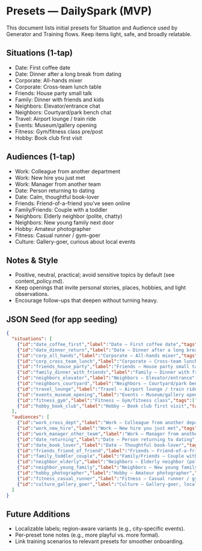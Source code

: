 # Presets — DailySpark (MVP)

This document lists initial presets for Situation and Audience used by Generator and Training flows. Keep items light, safe, and broadly relatable.

## Situations (1-tap)
- Date: First coffee date
- Date: Dinner after a long break from dating
- Corporate: All-hands mixer
- Corporate: Cross-team lunch table
- Friends: House party small talk
- Family: Dinner with friends and kids
- Neighbors: Elevator/entrance chat
- Neighbors: Courtyard/park bench chat
- Travel: Airport lounge / train ride
- Events: Museum/gallery opening
- Fitness: Gym/fitness class pre/post
- Hobby: Book club first visit

## Audiences (1-tap)
- Work: Colleague from another department
- Work: New hire you just met
- Work: Manager from another team
- Date: Person returning to dating
- Date: Calm, thoughtful book-lover
- Friends: Friend-of-a-friend you’ve seen online
- Family/Friends: Couple with a toddler
- Neighbors: Elderly neighbor (polite, chatty)
- Neighbors: New young family next door
- Hobby: Amateur photographer
- Fitness: Casual runner / gym-goer
- Culture: Gallery-goer, curious about local events

## Notes & Style
- Positive, neutral, practical; avoid sensitive topics by default (see content_policy.md).
- Keep openings that invite personal stories, places, hobbies, and light observations.
- Encourage follow-ups that deepen without turning heavy.

## JSON Seed (for app seeding)
```json
{
  "situations": [
    {"id":"date_coffee_first","label":"Date — First coffee date","tags":["date","first_meet","casual"]},
    {"id":"date_dinner_return","label":"Date — Dinner after a long break","tags":["date","re-entry"]},
    {"id":"corp_all_hands","label":"Corporate — All-hands mixer","tags":["work","mixer"]},
    {"id":"corp_cross_team_lunch","label":"Corporate — Cross-team lunch","tags":["work","lunch"]},
    {"id":"friends_house_party","label":"Friends — House party small talk","tags":["friends","party"]},
    {"id":"family_dinner_with_friends","label":"Family — Dinner with friends and kids","tags":["family","dinner"]},
    {"id":"neighbors_elevator","label":"Neighbors — Elevator/entrance","tags":["neighbors","brief"]},
    {"id":"neighbors_courtyard","label":"Neighbors — Courtyard/park bench","tags":["neighbors","casual"]},
    {"id":"travel_lounge","label":"Travel — Airport lounge / train ride","tags":["travel","transit"]},
    {"id":"events_museum_opening","label":"Events — Museum/gallery opening","tags":["culture","event"]},
    {"id":"fitness_gym","label":"Fitness — Gym/fitness class","tags":["fitness","casual"]},
    {"id":"hobby_book_club","label":"Hobby — Book club first visit","tags":["hobby","reading"]}
  ],
  "audiences": [
    {"id":"work_cross_dept","label":"Work — Colleague from another department","tags":["work","peer"]},
    {"id":"work_new_hire","label":"Work — New hire you just met","tags":["work","new"]},
    {"id":"work_manager_other_team","label":"Work — Manager from another team","tags":["work","manager"]},
    {"id":"date_returning","label":"Date — Person returning to dating","tags":["date","re-entry"]},
    {"id":"date_book_lover","label":"Date — Thoughtful book-lover","tags":["date","reading"]},
    {"id":"friends_friend_of_friend","label":"Friends — Friend-of-a-friend online familiar","tags":["friends","social"]},
    {"id":"family_toddler_couple","label":"Family/Friends — Couple with a toddler","tags":["family","parents"]},
    {"id":"neighbor_elderly","label":"Neighbors — Elderly neighbor (polite, chatty)","tags":["neighbors","elder"]},
    {"id":"neighbor_young_family","label":"Neighbors — New young family next door","tags":["neighbors","family"]},
    {"id":"hobby_photographer","label":"Hobby — Amateur photographer","tags":["hobby","photo"]},
    {"id":"fitness_casual_runner","label":"Fitness — Casual runner / gym-goer","tags":["fitness","casual"]},
    {"id":"culture_gallery_goer","label":"Culture — Gallery-goer, local events","tags":["culture","events"]}
  ]
}
```

## Future Additions
- Localizable labels; region-aware variants (e.g., city-specific events).
- Per-preset tone notes (e.g., more playful vs. more formal).
- Link training scenarios to relevant presets for smoother onboarding.

